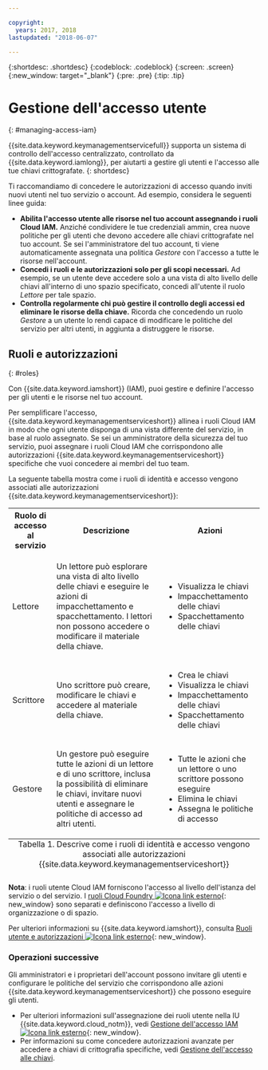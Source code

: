 ```yaml
---

copyright:
  years: 2017, 2018
lastupdated: "2018-06-07"

---
```


{:shortdesc: .shortdesc}
{:codeblock: .codeblock}
{:screen: .screen}
{:new_window: target="_blank"}
{:pre: .pre}
{:tip: .tip}

# Gestione dell'accesso utente
{: #managing-access-iam}

{{site.data.keyword.keymanagementservicefull}} supporta un sistema di controllo dell'accesso centralizzato, controllato da
{{site.data.keyword.iamlong}}, per aiutarti a gestire gli utenti e l'accesso alle tue chiavi crittografate.
{: shortdesc}

Ti raccomandiamo di concedere le autorizzazioni di accesso quando inviti nuovi utenti nel tuo servizio o account. Ad esempio, considera le seguenti linee guida:

- **Abilita l'accesso utente alle risorse nel tuo account assegnando i ruoli Cloud IAM.**
    Anziché condividere le tue credenziali ammin, crea nuove politiche per gli utenti che devono accedere alle chiavi crittografate nel tuo account. Se sei l'amministratore del tuo account, ti viene automaticamente assegnata una politica _Gestore_ con l'accesso a tutte le risorse nell'account.
- **Concedi i ruoli e le autorizzazioni solo per gli scopi necessari.**
    Ad esempio, se un utente deve accedere solo a una vista di alto livello delle chiavi all'interno di uno spazio specificato, concedi all'utente il ruolo _Lettore_ per tale spazio.
- **Controlla regolarmente chi può gestire il controllo degli accessi ed eliminare le risorse della chiave.**
    Ricorda che concedendo un ruolo _Gestore_ a un utente lo rendi capace di modificare le politiche del servizio per altri utenti, in aggiunta a distruggere le risorse.

## Ruoli e autorizzazioni
{: #roles}

Con {{site.data.keyword.iamshort}} (IAM), puoi gestire e definire l'accesso per gli utenti e le risorse nel tuo account.

Per semplificare l'accesso, {{site.data.keyword.keymanagementserviceshort}} allinea i ruoli Cloud IAM in modo che ogni utente disponga di una vista differente del servizio, in base al ruolo assegnato. Se sei un amministratore della sicurezza del tuo servizio, puoi assegnare i ruoli Cloud IAM che corrispondono alle autorizzazioni {{site.data.keyword.keymanagementserviceshort}} specifiche che vuoi concedere ai membri del tuo team.

La seguente tabella mostra come i ruoli di identità e accesso vengono associati alle autorizzazioni {{site.data.keyword.keymanagementserviceshort}}:
<table>
  <tr>
    <th>Ruolo di accesso al servizio</th>
    <th>Descrizione</th>
    <th>Azioni</th>
  </tr>
  <tr>
    <td><p>Lettore</p></td>
    <td><p>Un lettore può esplorare una vista di alto livello delle chiavi e eseguire le azioni di impacchettamento e spacchettamento. I lettori non possono accedere o modificare il materiale della chiave.</p></td>
    <td>
      <p>
        <ul>
          <li>Visualizza le chiavi</li>
          <li>Impacchettamento delle chiavi</li>
          <li>Spacchettamento delle chiavi</li>
        </ul>
      </p>
    </td>
  </tr>
  <tr>
    <td><p>Scrittore</p></td>
    <td><p>Uno scrittore può creare, modificare le chiavi e accedere al materiale della chiave.</p></td>
    <td>
      <p>
        <ul>
          <li>Crea le chiavi</li>
          <li>Visualizza le chiavi</li>
          <li>Impacchettamento delle chiavi</li>
          <li>Spacchettamento delle chiavi</li>
        </ul>
      </p>
    </td>
  </tr>
  <tr>
    <td><p>Gestore</p></td>
    <td><p>Un gestore può eseguire tutte le azioni di un lettore e di uno scrittore, inclusa la possibilità di eliminare le chiavi, invitare nuovi utenti e assegnare le politiche di accesso ad altri utenti.</p></td>
    <td>
      <p>
        <ul>
          <li>Tutte le azioni che un lettore o uno scrittore possono eseguire</li>
          <li>Elimina le chiavi</li>
          <li>Assegna le politiche di accesso</li>
        </ul>
      </p>
    </td>
  </tr>
  <caption style="caption-side:bottom;">Tabella 1. Descrive come i ruoli di identità e accesso vengono associati alle autorizzazioni {{site.data.keyword.keymanagementserviceshort}}</caption>
</table>

**Nota**: i ruoli utente Cloud IAM forniscono l'accesso al livello dell'istanza del servizio o del servizio. I [ruoli Cloud Foundry ![Icona link esterno](../../icons/launch-glyph.svg "Icona link esterno")](/docs/iam/cfaccess.html){: new_window} sono separati e definiscono l'accesso a livello di organizzazione o di spazio.

Per ulteriori informazioni su {{site.data.keyword.iamshort}}, consulta [Ruoli utente e autorizzazioni ![Icona link esterno](../../icons/launch-glyph.svg "Icona link esterno")](/docs/iam/users_roles.html#userroles){: new_window}.

### Operazioni successive

Gli amministratori e i proprietari dell'account possono invitare gli utenti e configurare le politiche del servizio che corrispondono alle azioni {{site.data.keyword.keymanagementserviceshort}} che possono eseguire gli utenti.

- Per ulteriori informazioni sull'assegnazione dei ruoli utente nella IU {{site.data.keyword.cloud_notm}}, vedi [Gestione dell'accesso IAM ![Icona link esterno](../../icons/launch-glyph.svg "Icona link esterno")](/docs/iam/mngiam.html){: new_window}.
- Per informazioni su come concedere autorizzazioni avanzate per accedere a chiavi di crittografia specifiche, vedi [Gestione dell'accesso alle chiavi](/docs/services/keymgmt/keyprotect_manage_access_api.html).
